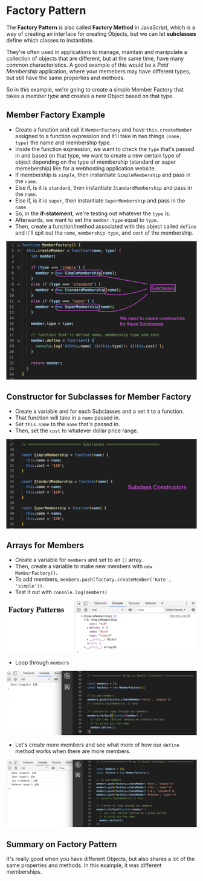 # Factory Pattern

The **Factory Pattern** is also called **Factory Method** in JavaScript, which is a way of creating an interface for creating Objects, but we can let **subclasses** define which classes to instantiate.

They're often used in applications to manage, maintain and manipulate a collection of objects that are different, but at the same time, have many common characteristics. A good example of this would be a *Paid Membership* application, where your memebers may have different types, but still have the same properties and methods.

So in this example, we're going to create a simple Member Factory that takes a *member type* and creates a new Object based on that type.

## Member Factory Example

* Create a function and call it `MemberFactory` and have `this.createMember` assigned to a function expression and it'll take in two things `(name, type)` the name and membership type.
* Inside the function expression, we want to check the `type` that's passed in and based on that type, we want to create a new certain type of object depending on the type of membership (standard or super memebership) like for a webhosting application website.
* If membership is `simple`, then instantiate `SimpleMembership` and pass in the `name`.
* Else if, is it is `standard`, then instantiate `StandardMembership` and pass in the `name`.
* Else if, is it is `super`, then instantiate `SuperMembership` and pass in the `name`.
* So, in the **if-statement**, we're testing out whatever the `type` is.
* Afterwards, we want to set the `member.type` equal to `type`.
* Then, create a function/method associated with this object called `define` and it'll spit out the `name`, `membership type`, and `cost` of the membership.


<kbd>![alt text](img/factory00.png "screenshot")</kbd>

## Constructor for Subclasses for Member Factory

* Create a variable and for each Subclasses and a set it to a function.
* That function will take in a `name` passed in.
* Set `this.name` to the `name` that's passed in.
* Then, set the `cost` to whatever dollar price range.

<kbd>![alt text](img/factory01.png "screenshot")</kbd>

## Arrays for Members

* Create a variable for `members` and set to an `[]` array.
* Then, create a variable to make new members with `new MemberFactory()`.
* To add members, `members.push(factory.createMember('Kate', 'simple'))`.
* Test it out with `console.log(members)`

<kbd>![alt text](img/factory02.png "screenshot")</kbd>

* Loop through `members`

<kbd>![alt text](img/factory03.png "screenshot")</kbd>

* Let's create more members and see what more of how our `define` method works when there are more members.

<kbd>![alt text](img/factory04.png "screenshot")</kbd>

## Summary on Factory Pattern

It's really good when you have different Objects, but also shares a lot of the same properties and methods. In this example, it was different memberships. 